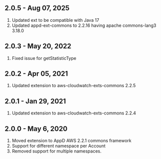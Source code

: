 ## 2.0.5 - Aug 07, 2025
1. Updated ext to be compatible with Java 17
2. Updated appd-ext-commons to 2.2.16 having apache commons-lang3 3.18.0

## 2.0.3 - May 20, 2022
1. Fixed issue for getStatisticType

## 2.0.2 - Apr 05, 2021
1. Updated extension to aws-cloudwatch-exts-commons 2.2.5

## 2.0.1 - Jan 29, 2021
1. Updated extension to aws-cloudwatch-exts-commons 2.2.4

## 2.0.0 - May 6, 2020

1. Moved extension to AppD AWS 2.2.1 commons framework
2. Support for different namespace per Account
3. Removed support for multiple namespaces.